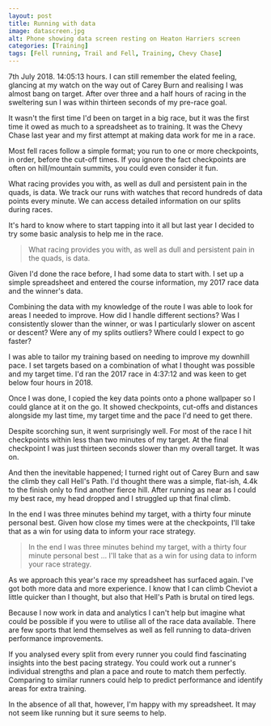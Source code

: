 ```yaml
---
layout: post
title: Running with data
image: datascreen.jpg
alt: Phone showing data screen resting on Heaton Harriers screen
categories: [Training]
tags: [Fell running, Trail and Fell, Training, Chevy Chase]
---
```


7th July 2018. 14:05:13 hours. I can still remember the elated feeling, glancing at my watch on the way out of Carey Burn and realising I was almost bang on target. After over three and a half hours of racing in the sweltering sun I was within thirteen seconds of my pre-race goal.

It wasn't the first time I'd been on target in a big race, but it was the first time it owed as much to a spreadsheet as to training. It was the Chevy Chase last year and my first attempt at making data work for me in a race.

Most fell races follow a simple format; you run to one or more checkpoints, in order, before the cut-off times. If you ignore the fact checkpoints are often on hill/mountain summits, you could even consider it fun.

What racing provides you with, as well as dull and persistent pain in the quads, is data. We track our runs with watches that record hundreds of data points every minute. We can access detailed information on our splits during races. 

It's hard to know where to start tapping into it all but last year I decided to try some basic analysis to help me in the race.

>What racing provides you with, as well as dull and persistent pain in the quads, is data. 

Given I'd done the race before, I had some data to start with. I set up a simple spreadsheet and entered the course information, my 2017 race data and the winner's data.

Combining the data with my knowledge of the route I was able to look for areas I needed to improve. How did I handle different sections? Was I consistently slower than the winner, or was I particularly slower on ascent or descent? Were any of my splits outliers? Where could I expect to go faster? 

I was able to tailor my training based on needing to improve my downhill pace. I set targets based on a combination of what I thought was possible and my target time. I'd ran the 2017 race in 4:37:12 and was keen to get below four hours in 2018. 

Once I was done, I copied the key data points onto a phone wallpaper so I could glance at it on the go. It showed checkpoints, cut-offs and distances alongside my last time, my target time and the pace I'd need to get there. 

Despite scorching sun, it went surprisingly well. For most of the race I hit checkpoints within less than two minutes of my target. At the final checkpoint I was just thirteen seconds slower than my overall target. It was on.

And then the inevitable happened; I turned right out of Carey Burn and saw the climb they call Hell's Path. I'd thought there was a simple, flat-ish, 4.4k to the finish only to find another fierce hill. After running as near as I could my best race, my head dropped and I struggled up that final climb.

In the end I was three minutes behind my target, with a thirty four minute personal best. Given how close my times were at the checkpoints, I'll take that as a win for using data to inform your race strategy.

>In the end I was three minutes behind my target, with a thirty four minute personal best ... I'll take that as a win for using data to inform your race strategy.

As we approach this year's race my spreadsheet has surfaced again. I've got both more data and more experience. I know that I can climb Cheviot a little quicker than I thought, but also that Hell's Path is brutal on tired legs.

Because I now work in data and analytics I can't help but imagine what could be possible if you were to utilise all of the race data available. There are few sports that lend themselves as well as fell running to data-driven performance improvements. 

If you analysed every split from every runner you could find fascinating insights into the best pacing strategy. You could work out a runner's individual strengths and plan a pace and route to match them perfectly. Comparing to similar runners could help to predict performance and identify areas for extra training.

In the absence of all that, however, I'm happy with my spreadsheet. It may not seem like running but it sure seems to help.
